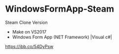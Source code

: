 # WindowsFormApp-Steam
Steam Clone Version 
- Make on VS2017
- Windows Form App (NET Framework) |Visual c#|

https://ibb.co/54DyPsw
